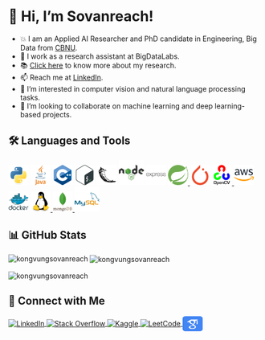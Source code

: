 
# 👋 Hi, I’m Sovanreach!

- :boom: I am an Applied AI Researcher and PhD candidate in Engineering, Big Data from [CBNU](https://cbnu.ac.kr).
- 🌱 I work as a research assistant at BigDataLabs.
- :books: [Click here](https://scholar.google.com/citations?user=qZqSMicAAAAJ&hl=en) to know more about my research.
- 📫 Reach me at [LinkedIn](https://www.linkedin.com/in/kongvungsovanreach).
- 👀 I’m interested in computer vision and natural language processing tasks.
- 💞️ I’m looking to collaborate on machine learning and deep learning-based projects.

## 🛠️ Languages and Tools
 <p align="left">
  <a href="https://www.python.org"><img src="https://raw.githubusercontent.com/kongvungsovanreach/kongvungsovanreach/master/assets/icons/python.svg" alt="Python" width="40" height="40"/></a>
   <a href="https://www.java.com"><img src="https://raw.githubusercontent.com/kongvungsovanreach/kongvungsovanreach/master/assets/icons/java.svg" alt="Java" width="40" height="40"/></a>
    <a href="https://www.w3schools.com/cpp/"><img src="https://raw.githubusercontent.com/kongvungsovanreach/kongvungsovanreach/master/assets/icons/cplusplus.svg" alt="C++" width="40" height="40"/></a>
    <a href="https://www.gnu.org/software/bash/"><img src="https://raw.githubusercontent.com/kongvungsovanreach/kongvungsovanreach/master/assets/icons/bash.svg" alt="Bash" width="40" height="40"/></a>
     <a href="https://flask.palletsprojects.com/"><img src="https://raw.githubusercontent.com/kongvungsovanreach/kongvungsovanreach/master/assets/icons/flask.svg" alt="Flask" width="40" height="40"/></a>
     <a href="https://nodejs.org"><img src="https://raw.githubusercontent.com/kongvungsovanreach/kongvungsovanreach/master/assets/icons/nodejs.svg" alt="Node.js" width="50" height="50"/></a>
     <a href="https://expressjs.com"><img src="https://raw.githubusercontent.com/kongvungsovanreach/kongvungsovanreach/master/assets/icons/express.svg" alt="Express.js" width="40" height="40"/></a>
     <a href="https://spring.io/" target="_blank" rel="noreferrer"> <img src="https://raw.githubusercontent.com/kongvungsovanreach/kongvungsovanreach/master/assets/icons/spring.svg" alt="spring" width="40" height="40"/> </a>
     <a href="https://pytorch.org/"><img src="https://raw.githubusercontent.com/kongvungsovanreach/kongvungsovanreach/master/assets/icons/pytorch.svg" alt="PyTorch" width="40" height="40"/></a>
     <a href="https://opencv.org/" target="_blank" rel="noreferrer"> <img src="https://raw.githubusercontent.com/kongvungsovanreach/kongvungsovanreach/master/assets/icons/opencv.svg" alt="opencv" width="40" height="40"/> </a>
     <a href="https://aws.amazon.com"><img src="https://raw.githubusercontent.com/kongvungsovanreach/kongvungsovanreach/master/assets/icons/aws.svg" alt="AWS" width="40" height="40"/></a>
     <a href="https://www.docker.com/"><img src="https://raw.githubusercontent.com/kongvungsovanreach/kongvungsovanreach/master/assets/icons/docker.svg" alt="Docker" width="40" height="40"/></a>
     <a href="https://www.linux.org/" target="_blank" rel="noreferrer"> <img src="https://raw.githubusercontent.com/kongvungsovanreach/kongvungsovanreach/master/assets/icons/linux.svg" alt="linux" width="40" height="40"/>
     <a href="https://www.mongodb.com/" target="_blank" rel="noreferrer"> <img src="https://raw.githubusercontent.com/kongvungsovanreach/kongvungsovanreach/master/assets/icons/mongodb.svg" alt="mongodb" width="40" height="40"/> </a> 
     <a href="https://www.mysql.com/" target="_blank" rel="noreferrer"> <img src="https://raw.githubusercontent.com/kongvungsovanreach/kongvungsovanreach/master/assets/icons/mysql.svg" alt="mysql" width="50" height="50"/> </a>
</p>

## 📊 GitHub Stats

<p><img align="left" src="https://github-readme-stats.vercel.app/api/top-langs?username=kongvungsovanreach&show_icons=true&locale=en&layout=compact" alt="kongvungsovanreach" /></p>  
  
<p>&nbsp;<img align="center" src="https://github-readme-stats.vercel.app/api?username=kongvungsovanreach&show_icons=true&locale=en" alt="kongvungsovanreach" /></p>  
  
<p><img align="center" src="https://github-readme-streak-stats.herokuapp.com/?user=kongvungsovanreach&" alt="kongvungsovanreach" /></p>

## 🔗 Connect with Me

<p align="left">
  <a href="https://linkedin.com/in/kongvungsovanreach" target="blank">
    <img align="center" src="https://raw.githubusercontent.com/rahuldkjain/github-profile-readme-generator/master/src/images/icons/Social/linked-in-alt.svg" alt="LinkedIn" height="30" width="40" />
  </a>
  <a href="https://stackoverflow.com/users/vungsovanreach-kong" target="blank">
    <img align="center" src="https://raw.githubusercontent.com/rahuldkjain/github-profile-readme-generator/master/src/images/icons/Social/stack-overflow.svg" alt="Stack Overflow" height="30" width="40" />
  </a>
  <a href="https://kaggle.com/kongvungsovanreach" target="blank">
    <img align="center" src="https://raw.githubusercontent.com/rahuldkjain/github-profile-readme-generator/master/src/images/icons/Social/kaggle.svg" alt="Kaggle" height="30" width="40" />
  </a>
  <a href="https://www.leetcode.com/kongvungsovanreach" target="blank">
    <img align="center" src="https://raw.githubusercontent.com/rahuldkjain/github-profile-readme-generator/master/src/images/icons/Social/leet-code.svg" alt="LeetCode" height="30" width="40" />
  </a>
  <a href="https://scholar.google.com/citations?user=qZqSMicAAAAJ&hl=en" target="blank">
    <img align="center" src="https://raw.githubusercontent.com/kongvungsovanreach/kongvungsovanreach/master/assets/icons/google-scholar.svg" alt="Google Scholar" height="30" width="40" />
  </a>
</p>
